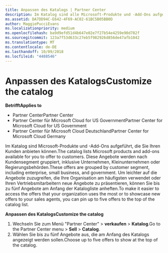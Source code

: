 ```yaml
---
title: Anpassen des Katalogs | Partner Center
description: Im Katalog sind alle Microsoft-Produkte und -Add-Ons aufgeführt, die Partnern zum Verkauf zur Verfügung stehen.
ms.assetid: DA7DD94C-E642-4F69-AC02-61BC5B05BB0D
author: MaggiePucciEvans
ms.localizationpriority: medium
ms.openlocfilehash: ba9d9efd51d4b647e02e7f27b54e4259e90d782f
ms.sourcegitcommit: 123a7f53d633c27eb5f982926d856de47afb1042
ms.translationtype: MT
ms.contentlocale: de-DE
ms.lasthandoff: 10/09/2018
ms.locfileid: "4488546"
---
```

# <a name="customize-the-catalog"></a><span data-ttu-id="fadce-103">Anpassen des Katalogs</span><span class="sxs-lookup"><span data-stu-id="fadce-103">Customize the catalog</span></span>

**<span data-ttu-id="fadce-104">Betrifft</span><span class="sxs-lookup"><span data-stu-id="fadce-104">Applies to</span></span>**

-  <span data-ttu-id="fadce-105">Partner Center</span><span class="sxs-lookup"><span data-stu-id="fadce-105">Partner Center</span></span>
-  <span data-ttu-id="fadce-106">Partner Center für Microsoft Cloud for US Government</span><span class="sxs-lookup"><span data-stu-id="fadce-106">Partner Center for Microsoft Cloud for US Government</span></span>
-  <span data-ttu-id="fadce-107">Partner Center für Microsoft Cloud Deutschland</span><span class="sxs-lookup"><span data-stu-id="fadce-107">Partner Center for Microsoft Cloud Germany</span></span>

<span data-ttu-id="fadce-108">Im Katalog sind Microsoft-Produkte und -Add-Ons aufgeführt, die Sie Ihren Kunden anbieten können.</span><span class="sxs-lookup"><span data-stu-id="fadce-108">The catalog lists Microsoft products and add-ons available for you to offer to customers.</span></span> <span data-ttu-id="fadce-109">Diese Angebote werden nach Kundensegment gruppiert, inklusive Unternehmen, Kleinunternehmen oder Regierungsbehörden.</span><span class="sxs-lookup"><span data-stu-id="fadce-109">These offers are grouped by customer segment, including enterprise, small business, and government.</span></span> <span data-ttu-id="fadce-110">Um leichter auf die Angebote zuzugreifen, die Ihre Organisation am häufigsten verwendet oder Ihren Vertriebsmitarbeitern neue Angebote zu präsentieren, können Sie bis zu fünf Angebote am Anfang der Katalogliste anheften.</span><span class="sxs-lookup"><span data-stu-id="fadce-110">To make it easier to access the offers that your organization uses the most or to showcase new offers to your sales agents, you can pin up to five offers to the top of the catalog list.</span></span>

**<span data-ttu-id="fadce-111">Anpassen des Katalogs</span><span class="sxs-lookup"><span data-stu-id="fadce-111">Customize the catalog</span></span>**

1.  <span data-ttu-id="fadce-112">Wechseln Sie zum Menü "Partner Center" &gt; **verkaufen** &gt; **Katalog**.</span><span class="sxs-lookup"><span data-stu-id="fadce-112">Go to the Partner Center menu &gt; **Sell** &gt; **Catalog**.</span></span>
2.  <span data-ttu-id="fadce-113">Wählen Sie bis zu fünf Angebote aus, die am Anfang des Katalogs angezeigt werden sollen.</span><span class="sxs-lookup"><span data-stu-id="fadce-113">Choose up to five offers to show at the top of the catalog.</span></span>

 

 



